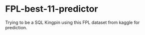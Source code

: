# FPL-best-11-predictor
Trying to be a SQL Kingpin using this FPL dataset from kaggle for prediction.
